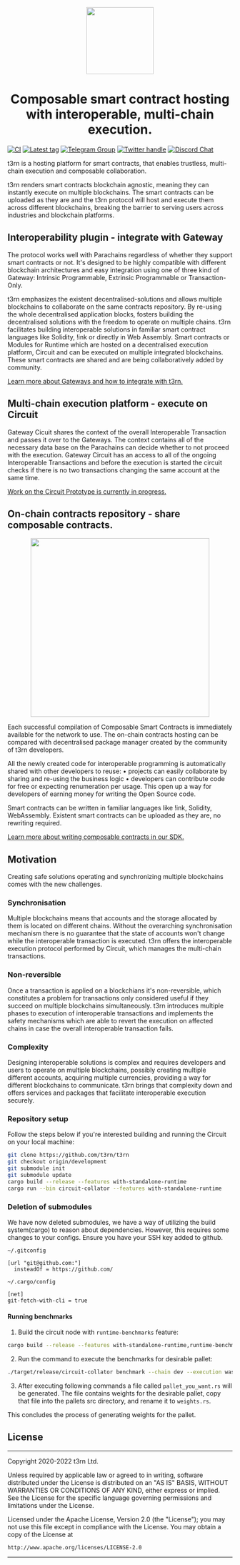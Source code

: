 <p align="center">
    <img height="150" src="./specification/assets/t3rn_Logo_Black.png?raw=true"/>
</p>
<h1 align="center">
Composable smart contract hosting with interoperable, multi-chain execution.
</h1>

[![CI](https://github.com/t3rn/t3rn/workflows/Circuit%20Build%20%26%20Test%20CI/badge.svg)](https://github.com/t3rn/t3rn/actions) [![Latest tag](https://badgen.net/github/tag/t3rn/t3rn)](https://github.com/t3rn/t3rn/tags/) [![Telegram Group](https://img.shields.io/endpoint?color=neon&style=flat-square&url=https%3A%2F%2Ftg.sumanjay.workers.dev%2FT3RN_official)](https://telegram.dog/T3RN_official) [![Twitter handle](https://img.shields.io/badge/Twitter-1DA1F2?style=for-the-badge&logo=twitter&logoColor=white)](https://twitter.com/t3rn_io) [![Discord Chat](https://img.shields.io/badge/Discord-5865F2?style=for-the-badge&logo=discord&logoColor=white)](https://discord.gg/kfVX6k3cNp)

t3rn is a hosting platform for smart contracts, that enables trustless, multi-chain execution and composable collaboration.

t3rn renders smart contracts blockchain agnostic, meaning they can instantly execute on multiple blockchains. The smart contracts can be uploaded as they are and the t3rn protocol will host and execute them across different blockchains, breaking the barrier to serving users across industries and blockchain platforms.


## Interoperability plugin - integrate with Gateway
The protocol works well with Parachains regardless of whether they support smart contracts or not. It's designed to be highly compatible with different blockchain architectures and easy integration using one of three kind of Gateway: Intrinsic Programmable, Extrinsic Programmable or Transaction-Only.

t3rn emphasizes the existent decentralised-solutions and allows multiple blockchains to collaborate on the same contracts repository. By re-using the whole decentralised application blocks, fosters building the decentralised solutions with the freedom to operate on multiple chains.
t3rn facilitates building interoperable solutions in familiar smart contract languages like Solidity, !ink or directly in Web Assembly. Smart contracts or Modules for Runtime which are hosted on a decentralised execution platform, Circuit and can be executed on multiple integrated blockchains. These smart contracts are shared and are being collaboratively added by community. 

[Learn more about Gateways and how to integrate with t3rn.](./gateway)

## Multi-chain execution platform - execute on Circuit
Gateway Cicuit shares the context of the overall Interoperable Transaction and passes it over to the Gateways. The context contains all of the necessary data base on the Parachains can decide whether to not proceed with the execution. 
Gateway Circuit has an access to all of the ongoing Interoperable Transactions and before the execution is started the circuit checks if there is no two transactions changing the same account at the same time. 

[Work on the Circuit Prototype is currently in progress.](./circuit)

## On-chain contracts repository - share composable contracts.
<p align="center">
  <img width="400" src="./specification/assets/circuit_gateways_contracts.png?raw=true"/>
</p>

Each successful compilation of Composable Smart Contracts is immediately available for the network to use. The on-chain contracts hosting can be compared with decentralised package manager created by the community of t3rn developers.

All the newly created code for interoperable programming is automatically shared with other developers to reuse:
•  projects can easily collaborate by sharing and re-using the business logic 
•  developers can contribute code for free or expecting renumeration per usage. This open up a way for developers of earning money for writing the Open Source code.

Smart contracts can be written in familiar languages like !ink, Solidity, WebAssembly. Existent smart contracts can be uploaded as they are, no rewriting required. 

[Learn more about writing composable contracts in our SDK.](./sdk)

## Motivation

Creating safe solutions operating and synchronizing multiple blockchains comes with the new challenges.
 
### Synchronisation
Multiple blockchains means that accounts and the storage allocated by them is located on different chains. Without the overarching synchronisation mechanism there is no guarantee that the state of accounts won't change while the interoperable transaction is executed. t3rn offers the interoperable execution protocol performed by Circuit, which manages the multi-chain transactions.

### Non-reversible
Once a transaction is applied on a blockchians it's non-reversible, which constitutes a problem for transactions only considered useful if they succeed on multiple blockchains simultaneously. t3rn introduces multiple phases to execution of interoperable transactions and implements the safety mechanisms which are able to revert the execution on affected chains in case the overall interoperable transaction fails. 

### Complexity
Designing interoperable solutions is complex and requires developers and users to operate on multiple blockchains, possibly creating multiple different accounts, acquiring multiple currencies, providing a way for different blockchains to communicate. t3rn brings that complexity down and offers services and packages that facilitate interoperable execution securely.


### Repository setup
Follow the steps below if you're interested building and running the Circuit on your local machine:

```bash
git clone https://github.com/t3rn/t3rn
git checkout origin/development
git submodule init
git submodule update
cargo build --release --features with-standalone-runtime
cargo run --bin circuit-collator --features with-standalone-runtime
```

### Deletion of submodules

We have now deleted submodules, we have a way of utilizing the build system(cargo) to reason about dependencies. However, this requires some changes to your configs. Ensure you have your SSH key added to github.

`~/.gitconfig`
```
[url "git@github.com:"]
  insteadOf = https://github.com/
```

`~/.cargo/config`
```
[net]
git-fetch-with-cli = true
```

#### Running benchmarks

1. Build the circuit node with ```runtime-benchmarks``` feature:
```bash
cargo build --release --features with-standalone-runtime,runtime-benchmarks
```
2. Run the command to execute the benchmarks for desirable pallet:
```bash
./target/release/circuit-collator benchmark --chain dev --execution wasm --wasm-execution compiled --pallet pallet_you_want --extrinsic '*' --steps 50 --repeat 20 --raw --template=./benchmarking/frame-weight-template.hbs --output .
```
3. After executing following commands a file called ```pallet_you_want.rs``` will be generated. The file contains weights for the desirable pallet, copy that file into the pallets src directory, and rename it to ```weights.rs```. 

This concludes the process of generating weights for the pallet.

## License

---
Copyright 2020-2022 t3rn Ltd.

Unless required by applicable law or agreed to in writing, software
distributed under the License is distributed on an "AS IS" BASIS,
WITHOUT WARRANTIES OR CONDITIONS OF ANY KIND, either express or implied.
See the License for the specific language governing permissions and
limitations under the License.

Licensed under the Apache License, Version 2.0 (the "License");
you may not use this file except in compliance with the License.
You may obtain a copy of the License at

    http://www.apache.org/licenses/LICENSE-2.0

---

